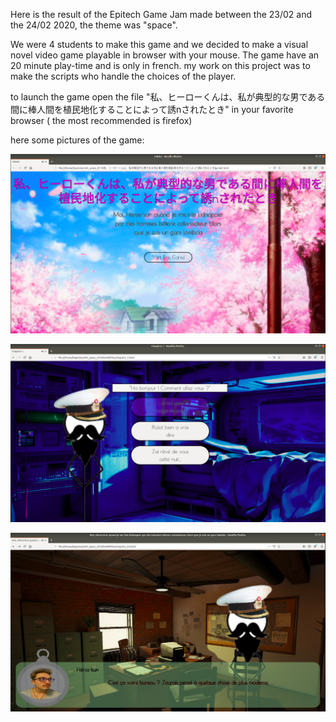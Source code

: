 Here is the result of the Epitech Game Jam made between the 23/02 and the 24/02 2020, 
the theme was "space".

We were 4 students to make this game and we decided to make a visual novel video game playable in browser with your mouse.
The game have an 20 minute play-time and is only in french. my work on this project was to make the scripts who handle the choices of the player.

to launch the game open the file "私、ヒーローくんは、私が典型的な男である間に棒人間を植民地化することによって誘nされたとき" in your favorite browser (
the most recommended is firefox)

here some pictures of the game:

![Main Menu](https://github.com/BNouailhac/Game-Jam/blob/master/Epitech_Game_Jam_(22-23_02_2020)__Space_/GAMEFiles/ImageGit/Capture%20du%202020-07-02%2018-33-47.png)

![Picture in game](https://github.com/BNouailhac/Game-Jam/blob/master/Epitech_Game_Jam_(22-23_02_2020)__Space_/GAMEFiles/ImageGit/Capture%20du%202020-07-02%2018-34-08.png)

![Picture in game](https://github.com/BNouailhac/Game-Jam/blob/master/Epitech_Game_Jam_(22-23_02_2020)__Space_/GAMEFiles/ImageGit/Capture%20du%202020-07-02%2018-34-30.png)
